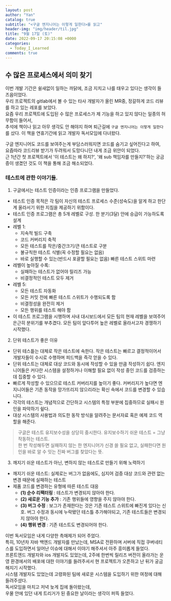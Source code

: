 ```yaml
---
layout: post
author: "Yan"
catalog: true
subtitle: "<구글 엔지니어는 이렇게 일한다>를 읽고"
header-img: "img/header/til.jpg"
title: "9월 17일 (토)"
date: 2022-09-17 20:15:08 +0000
categories:
  - Today_I_Learned
comments: true
---
```


## 수 많은 프로세스에서 의미 찾기

이번 개발 기간은 쉴새없이 일하는 까닭에, 조금 지치고 나를 태우고 있다는 생각이 들 즈음이었다.  
우리 프로젝트의 gitlab에서 볼 수 있는 타사 개발자가 올린 MR중, 정갈하게 코드 리뷰를 하고 있는 레포를 보았다.  
요즘 우리 프로젝트에 도입된 수 많은 프로세스가 제 기능을 하고 있지 않다는 일종의 허무함이 들어서,  
추석에 책이나 읽고 아무 생각도 안 해야지 하며 퇴근길에 `구글 엔지니어는 이렇게 일한다`를 샀다. 이 책을 연휴기간에 읽고 개발자 독서모임에 다녀왔다.  


구글 엔지니어도 코드를 보여주는게 부담스러워지면 코드를 숨기고 싶어진다고 하여,  
요즘따라 코드리뷰 받기가 두려워서 도망다니던 내게 조금 위안이 되었다.  
근 1년간 첫 프로젝트에서 '이 테스트는 왜 하지?', '왜 sub 책임자를 만들지?'하는 궁금증이 생겼던 것도 이 책을 통해 조금 해소되었다.  

### 테스트에 관한 이야기들.

1. 구글에서는 테스트 인증이라는 인증 프로그램을 만들었다. 
- 테스트 인증 목적은 각 팀이 자신의 테스트 프로세스 수준(성숙도)을 알게 하고 한단계 올라서기 위한 지침을 제공하기 위함이다.
- 테스트 인증 프로그램은 총 5개 레벨로 구성. 한 분기(3달) 안에 승급이 가능하도록 설계
- 레벨 1: 
  - 지속적 빌드 구축
  - 코드 커버리지 축적
  - 모든 테스트를 작은/중간크기/큰 테스트로 구분
  - 불규칙한 테스트 식별(꼭 수정할 필요는 없음)
  - 바로 실행할 수 있는(반드시 포괄할 필요는 없음) 빠른 테스트 스위트 마련
- 레벨이 높아질 수록: 
  - 실패하는 테스트가 없어야 릴리즈 가능
  - 비결정적인 테스트 모두 제거
- 레벨 5: 
  - 모든 테스트 자동화
  - 모든 커밋 전에 빠른 테스트 스위트가 수행되도록 함
  - 비결정성을 완전히 제거
  - 모든 행위를 테스트 해야 함
- 이 테스트 프로그램을 시행하며 사내 대시보드에서 모든 팀의 현재 레벨을 보여주어 은근히 분위기를 부추겼다. 모든 팀이 앞다투어 높은 레벨로 올라서고자 경쟁하기 시작했다.

2. 단위 테스트가 좋은 이유
- 단위 테스틑는 대체로 작은 테스트에 속한다. 작은 테스트는 빠르고 결정적이어서 개발자들이 수시로 수행하며 피드백을 즉각 얻을 수 있다.
- 단위 테스트는 대체로 대상 코드와 동시에 작성할 수 있을 만큼 작성하기 쉽다. 엔지니어들은 커다란 시스템을 설정하거나 이해할 필요 없이 작성 중인 코드를 검증하는 데 집중할 수 있다.
- 빠르게 작성할 수 있으므로 테스트 커버리지를 높이기 좋다. 커버리지가 높다면 엔지니어들은 기존 동작을 망가뜨리지 않으리라는 확신 속에서 코드를 변경할 수 있습니다.
- 각각의 테스트는 개념적으로 간단하고 시스템의 특정 부분에 집중하므로 실패시 원인을 파악하기 슆다.
- 대상 시스템의 사용법과 의도한 동작 방식을 알려주는 문서자료 혹은 예제 코드 역할을 해준다.
> 구글은 테스트 유지보수성을 상당히 중시한다. 유지보수하기 쉬운 테스트 = 그냥 작동하는 테스트.  
> 한 번 작성해두면 실패하지 않는 한 엔지니어가 신경 쓸 필요 없고, 실패한다면 원인을 바로 알 수 잇는 진짜 버그를 찾았다는 뜻.

3. 깨지기 쉬운 테스트가 아닌, 변하지 않는 테스트로 만들기 위해 노력하기
- 깨지기 쉬운 테스트: 실제로는 버그가 없음에도, 심지어 검증 대상 코드와 관련 없는 변경 때문에 실패하는 테스트
- 제품 코드를 변경하는 유형에 따른 테스트 대응
  - **(1) 순수 리팩터링** : 테스트가 변경되지 않아야 한다.
  - **(2) 새로운 기능 추가** : 기존 행위들에 영향을 주지 않아야 한다.
  - **(3) 버그 수정** : 보그가 존재한다는 것은 기존 테스트 스위트에 빠진게 있다는 신호. 버그 수정과 동시에 누락됐던 테스틀 추가해야되고, 기존 테스트들은 변경되지 않아야 한다.
  - **(4) 행위 변경** : 기존 테스트도 변경되어야 한다.



이번 독서모임은 내게 다양한 촉매제가 되어 주었다.  
특히, 10년차 자바 백엔드 개발자를 만났는데, MSA로 전환하며 서버에 직접 쿠버네티스를 도입하면서 일어난 이슈에 대해서 이야기 해주셔서 아주 흥미롭게 들었다.  
프론트엔드 개발자와 ios 개발자도 있었는데, 2주에 한번씩 릴리즈 버전이 올라가는 운영 환경에서의 배포에 대한 이야기를 들려주셔서 현 프로젝트가 오픈하고 난 뒤가 궁금해지기 시작했다.  
시스템 개발자도 있었는데 고령화된 팀에 새로운 시스템을 도입하기 위한 여정에 대해 들려주셨다.  
독서모임을 마치고 저녁 늦게 집에 돌아왔는데,  
우물 안에 있던 내게 트리거가 된 중요한 날이라는 생각이 퍼뜩 들었다. 